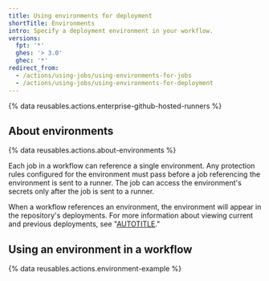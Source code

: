 ```yaml
---
title: Using environments for deployment
shortTitle: Environments
intro: Specify a deployment environment in your workflow.
versions:
  fpt: '*'
  ghes: '> 3.0'
  ghec: '*'
redirect_from:
  - /actions/using-jobs/using-environments-for-jobs
  - /actions/using-jobs/using-environments-for-deployment
---
```

 
{% data reusables.actions.enterprise-github-hosted-runners %}

## About environments

{% data reusables.actions.about-environments %}

Each job in a workflow can reference a single environment. Any protection rules configured for the environment must pass before a job referencing the environment is sent to a runner. The job can access the environment's secrets only after the job is sent to a runner.

When a workflow references an environment, the environment will appear in the repository's deployments. For more information about viewing current and previous deployments, see "[AUTOTITLE](/actions/deployment/managing-your-deployments/viewing-deployment-history)."

## Using an environment in a workflow

{% data reusables.actions.environment-example %}
